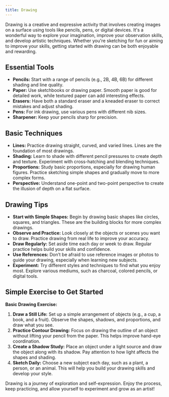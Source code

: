 ```yaml
---
title: Drawing
---
```


Drawing is a creative and expressive activity that involves creating images on a surface using tools like pencils, pens, or digital devices. It's a wonderful way to explore your imagination, improve your observation skills, and develop artistic techniques. Whether you're sketching for fun or aiming to improve your skills, getting started with drawing can be both enjoyable and rewarding.

## Essential Tools
- **Pencils:** Start with a range of pencils (e.g., 2B, 4B, 6B) for different shading and line quality.
- **Paper:** Use sketchbooks or drawing paper. Smooth paper is good for detailed work, while textured paper can add interesting effects.
- **Erasers:** Have both a standard eraser and a kneaded eraser to correct mistakes and adjust shading.
- **Pens:** For ink drawing, use various pens with different nib sizes.
- **Sharpener:** Keep your pencils sharp for precision.

## Basic Techniques
- **Lines:** Practice drawing straight, curved, and varied lines. Lines are the foundation of most drawings.
- **Shading:** Learn to shade with different pencil pressures to create depth and texture. Experiment with cross-hatching and blending techniques.
- **Proportions:** Study basic proportions, especially for drawing human figures. Practice sketching simple shapes and gradually move to more complex forms.
- **Perspective:** Understand one-point and two-point perspective to create the illusion of depth on a flat surface.

## Drawing Tips
- **Start with Simple Shapes:** Begin by drawing basic shapes like circles, squares, and triangles. These are the building blocks for more complex drawings.
- **Observe and Practice:** Look closely at the objects or scenes you want to draw. Practice drawing from real life to improve your accuracy.
- **Draw Regularly:** Set aside time each day or week to draw. Regular practice helps build your skills and confidence.
- **Use References:** Don’t be afraid to use reference images or photos to guide your drawing, especially when learning new subjects.
- **Experiment:** Try different styles and techniques to find what you enjoy most. Explore various mediums, such as charcoal, colored pencils, or digital tools.

## Simple Exercise to Get Started
**Basic Drawing Exercise:**
1. **Draw a Still Life:** Set up a simple arrangement of objects (e.g., a cup, a book, and a fruit). Observe the shapes, shadows, and proportions, and draw what you see.
2. **Practice Contour Drawing:** Focus on drawing the outline of an object without lifting your pencil from the paper. This helps improve hand-eye coordination.
3. **Create a Shadow Study:** Place an object under a light source and draw the object along with its shadow. Pay attention to how light affects the shapes and shading.
4. **Sketch Daily:** Choose a new subject each day, such as a plant, a person, or an animal. This will help you build your drawing skills and develop your style.

Drawing is a journey of exploration and self-expression. Enjoy the process, keep practicing, and allow yourself to experiment and grow as an artist!
